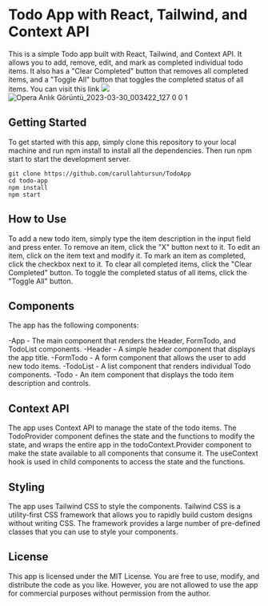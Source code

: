 # Todo App with React, Tailwind, and Context API

This is a simple Todo app built with React, Tailwind, and Context API. It allows you to add, remove, edit, and mark as completed individual todo items. It also has a "Clear Completed" button that removes all completed items, and a "Toggle All" button that toggles the completed status of all items.
You can visit this link ![](https://todo-app-ten-black.vercel.app)
![Opera Anlık Görüntü_2023-03-30_003422_127 0 0 1](https://user-images.githubusercontent.com/62027425/228677352-ff3d98ef-c6a5-4db7-a5b2-55cfdcd26b49.png)

## Getting Started

To get started with this app, simply clone this repository to your local machine and run npm install to install all the dependencies. Then run npm start to start the development server.
```git
git clone https://github.com/carullahtursun/TodoApp
cd todo-app
npm install
npm start
```

## How to Use

To add a new todo item, simply type the item description in the input field and press enter. To remove an item, click the "X" button next to it. To edit an item, click on the item text and modify it. To mark an item as completed, click the checkbox next to it. To clear all completed items, click the "Clear Completed" button. To toggle the completed status of all items, click the "Toggle All" button.

## Components
The app has the following components:

-App - The main component that renders the Header, FormTodo, and TodoList components.
-Header - A simple header component that displays the app title.
-FormTodo - A form component that allows the user to add new todo items.
-TodoList - A list component that renders individual Todo components.
-Todo - An item component that displays the todo item description and controls.

## Context API
The app uses Context API to manage the state of the todo items. The TodoProvider component defines the state and the functions to modify the state, and wraps the entire app in the todoContext.Provider component to make the state available to all components that consume it. The useContext hook is used in child components to access the state and the functions.

## Styling
The app uses Tailwind CSS to style the components. Tailwind CSS is a utility-first CSS framework that allows you to rapidly build custom designs without writing CSS. The framework provides a large number of pre-defined classes that you can use to style your components.

## License
This app is licensed under the MIT License. You are free to use, modify, and distribute the code as you like. However, you are not allowed to use the app for commercial purposes without permission from the author.


